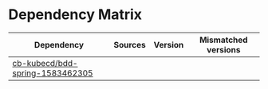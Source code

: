 # Dependency Matrix

Dependency | Sources | Version | Mismatched versions
---------- | ------- | ------- | -------------------
[cb-kubecd/bdd-spring-1583462305](https://github.com/cb-kubecd/bdd-spring-1583462305.git) |  | []() | 
